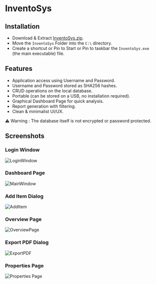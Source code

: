 # InventoSys

## Installation
- Download & Extract [InventoSys.zip](https://github.com/dev-kashish/inventosys/releases).
- Move the `InventoSys` Folder into the `C:\` directory.
- Create a shortcut or Pin to Start or Pin to taskbar the `InventoSys.exe` (the main executable) file.

## Features

- Application access using Username and Password.
- Username and Password stored as SHA256 hashes.
- CRUD operations on the local database.
- Portable (can be stored on a USB, no installation required).
- Graphical Dashboard Page for quick analysis.
- Report generation with filtering.
- Clean & minimalist UI/UX.

⚠ Warning : The database itself is not encrypted or password protected.

## Screenshots

### Login Window
![LoginWindow](https://github.com/dev-kashish/inventosys/assets/125540624/3ca6d6a5-776b-4117-a90e-03427e8946b5)

### Dashboard Page
![MainWindow](https://github.com/dev-kashish/inventosys/assets/125540624/348e6f8a-5a31-4562-860f-4d29a901f741)

### Add Item Dialog
![AddItem](https://github.com/dev-kashish/inventosys/assets/125540624/f947d613-4b20-45d0-aee7-8d750f8aebdd)

### Overview Page
![OverviewPage](https://github.com/dev-kashish/inventosys/assets/125540624/32227d94-0c80-4029-83a6-9a004422abc7)

### Export PDF Dialog
![ExportPDF](https://github.com/dev-kashish/inventosys/assets/125540624/dd20a61f-d45c-4274-8fb3-7bec7778e579)

### Properties Page
![Properties Page](https://github.com/dev-kashish/inventosys/assets/125540624/8afb0bd0-c61f-4781-a702-d3967fa34b4c)
